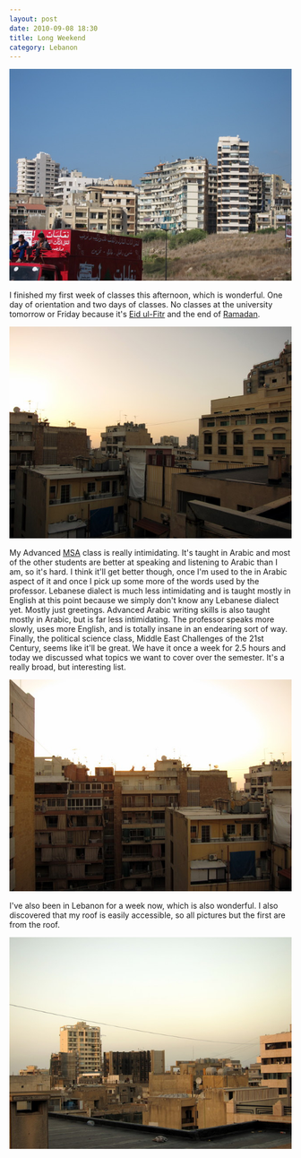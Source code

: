 ```yaml
---
layout: post
date: 2010-09-08 18:30
title: Long Weekend
category: Lebanon
---
```


![High rises near the sea](/photo/lebanon/09/08/IMG_0691.jpg)

I finished my first week of classes this afternoon, which is wonderful. One day of orientation and two days of classes. No classes at the university tomorrow or Friday because it's [Eid ul-Fitr](http://en.wikipedia.org/wiki/Eid_ul-Fitr) and the end of [Ramadan](http://en.wikipedia.org/wiki/Ramadan).

![corner roof shot](/photo/lebanon/09/08/roof3.jpg)

My Advanced [MSA](http://en.wikipedia.org/wiki/Modern_Standard_Arabic) class is really intimidating. It's taught in Arabic and most of the other students are better at speaking and listening to Arabic than I am, so it's hard. I think it'll get better though, once I'm used to the in Arabic aspect of it and once I pick up some more of the words used by the professor. Lebanese dialect is much less intimidating and is taught mostly in English at this point because we simply don't know any Lebanese dialect yet. Mostly just greetings. Advanced Arabic writing skills is also taught mostly in Arabic, but is far less intimidating. The professor speaks more slowly, uses more English, and is totally insane in an endearing sort of way. Finally, the political science class, Middle East Challenges of the 21st Century, seems like it'll be great. We have it once a week for 2.5 hours and today we discussed what topics we want to cover over the semester. It's a really broad, but interesting list.

![direct roof shot](/photo/lebanon/09/08/roof2.jpg)

I've also been in Lebanon for a week now, which is also wonderful. I also discovered that my roof is easily accessible, so all pictures but the first are from the roof.

![roof shot with buildings in the distance](/photo/lebanon/09/08/roof1.jpg)
